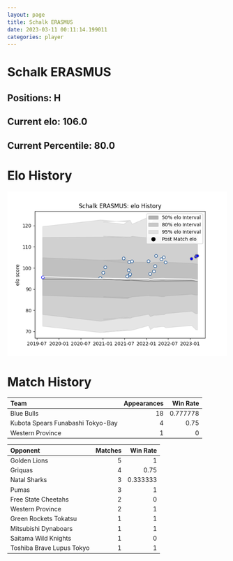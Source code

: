 ```yaml
---  
layout: page  
title: Schalk ERASMUS  
date: 2023-03-11 00:11:14.199011  
categories: player  
---
```

# Schalk ERASMUS

## Positions: H

## Current elo: 106.0

## Current Percentile: 80.0

# Elo History


![elo history](history_SchalkERASMUS.png)
# Match History


| Team                              |   Appearances |   Win Rate |
|:----------------------------------|--------------:|-----------:|
| Blue Bulls                        |            18 |   0.777778 |
| Kubota Spears Funabashi Tokyo-Bay |             4 |   0.75     |
| Western Province                  |             1 |   0        |

| Opponent                  |   Matches |   Win Rate |
|:--------------------------|----------:|-----------:|
| Golden Lions              |         5 |   1        |
| Griquas                   |         4 |   0.75     |
| Natal Sharks              |         3 |   0.333333 |
| Pumas                     |         3 |   1        |
| Free State Cheetahs       |         2 |   0        |
| Western Province          |         2 |   1        |
| Green Rockets Tokatsu     |         1 |   1        |
| Mitsubishi Dynaboars      |         1 |   1        |
| Saitama Wild Knights      |         1 |   0        |
| Toshiba Brave Lupus Tokyo |         1 |   1        |
